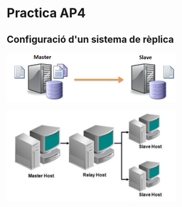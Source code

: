 # Practica AP4

## Configuració d'un sistema de rèplica

<a href="https://github.com/MarcGarcia03/Bases-de-dades/tree/main/Ap4/configuració-sistema-de-rèplica"><img src="imgs/replica.png" width="380"></a>

<a href="https://github.com/MarcGarcia03/Bases-de-dades/tree/main/Ap4/configuració-sistema-de-rèplica-bh"><img src="imgs/bh.png" width="380"></a>
